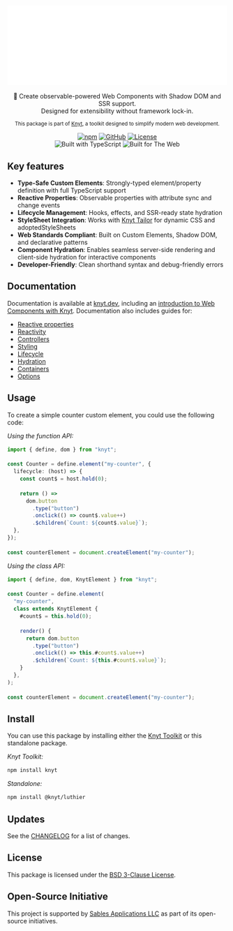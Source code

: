 <div align="center">

[![Knyt](./docs/banner.svg)](https://knyt.dev/pkg/luthier)

🎻 Create observable-powered Web Components with Shadow DOM and SSR support. <br /> Designed for extensibility without framework lock-in.

<small>

This package is part of [Knyt](https://knyt.dev/), a toolkit designed to simplify modern web development.

</small>

[![npm](https://img.shields.io/npm/v/@knyt/luthier?style=flat-square&labelColor=444)](https://www.npmjs.com/package/@knyt/luthier)
[![GitHub](https://img.shields.io/badge/Source_Code-black?style=flat-square&label=GitHub&labelColor=444)](https://github.com/sables-app/knyt/tree/main/packages/luthier)
[![License](https://img.shields.io/badge/License-BSD_3_Clause-blue?style=flat-square&labelColor=444)](https://github.com/sables-app/knyt/blob/main/LICENSE)
<br />
![Built with TypeScript](https://img.shields.io/badge/Built%20with-TypeScript-3178c6.svg?style=flat-square&logo=typescript&labelColor=444)
![Built for The Web](https://img.shields.io/badge/Built_for-The_Web-e34f26.svg?style=flat-square&logo=HTML5&labelColor=444)

</div>

## Key features

- **Type-Safe Custom Elements**: Strongly-typed element/property definition with full TypeScript support
- **Reactive Properties**: Observable properties with attribute sync and change events
- **Lifecycle Management**: Hooks, effects, and SSR-ready state hydration
- **StyleSheet Integration**: Works with [Knyt Tailor](https://knyt.dev/pkg/tailor) for dynamic CSS and adoptedStyleSheets
- **Web Standards Compliant**: Built on Custom Elements, Shadow DOM, and declarative patterns
- **Component Hydration**: Enables seamless server-side rendering and client-side hydration for interactive components
- **Developer-Friendly**: Clean shorthand syntax and debug-friendly errors

## Documentation

Documentation is available at [knyt.dev](https://knyt.dev), including an [introduction to Web Components with Knyt](https://knyt.dev/guide/web-components/introduction). Documentation also includes guides for:

- [Reactive properties](https://knyt.dev/guide/web-components/reactive-properties)
- [Reactivity](https://knyt.dev/guide/web-components/reactivity)
- [Controllers](https://knyt.dev/guide/web-components/controllers)
- [Styling](https://knyt.dev/guide/web-components/styling)
- [Lifecycle](https://knyt.dev/guide/web-components/lifecycle)
- [Hydration](https://knyt.dev/guide/web-components/hydration)
- [Containers](https://knyt.dev/guide/web-components/containers)
- [Options](https://knyt.dev/guide/web-components/options)

## Usage

To create a simple counter custom element, you could use the following code:

_Using the function API:_

```ts
import { define, dom } from "knyt";

const Counter = define.element("my-counter", {
  lifecycle: (host) => {
    const count$ = host.hold(0);

    return () =>
      dom.button
        .type("button")
        .onclick(() => count$.value++)
        .$children(`Count: ${count$.value}`);
  },
});

const counterElement = document.createElement("my-counter");
```

_Using the class API:_

```ts
import { define, dom, KnytElement } from "knyt";

const Counter = define.element(
  "my-counter",
  class extends KnytElement {
    #count$ = this.hold(0);

    render() {
      return dom.button
        .type("button")
        .onclick(() => this.#count$.value++)
        .$children(`Count: ${this.#count$.value}`);
    }
  },
);

const counterElement = document.createElement("my-counter");
```

## Install

You can use this package by installing either the [Knyt Toolkit](https://knyt.dev/pkg/toolkit) or this standalone package.

_Knyt Toolkit:_

```sh
npm install knyt
```

_Standalone:_

```sh
npm install @knyt/luthier
```

## Updates

See the [CHANGELOG](./CHANGELOG.md) for a list of changes.

## License

This package is licensed under the [BSD 3-Clause License](./LICENSE).

## Open-Source Initiative

This project is supported by [Sables Applications LLC](https://sables.app) as part of its open-source initiatives.
